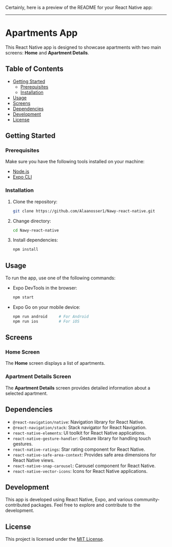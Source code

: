 Certainly, here is a preview of the README for your React Native app:

---

# Apartments App

This React Native app is designed to showcase apartments with two main screens: **Home** and **Apartment Details**.

## Table of Contents
- [Getting Started](#getting-started)
  - [Prerequisites](#prerequisites)
  - [Installation](#installation)
- [Usage](#usage)
- [Screens](#screens)
- [Dependencies](#dependencies)
- [Development](#development)
- [License](#license)

## Getting Started

### Prerequisites
Make sure you have the following tools installed on your machine:

- [Node.js](https://nodejs.org/)
- [Expo CLI](https://docs.expo.dev/get-started/installation/)

### Installation
1. Clone the repository:
   ```bash
   git clone https://github.com/Alaanosser1/Nawy-react-native.git
   ```

2. Change directory:
   ```bash
   cd Nawy-react-native
   ```

3. Install dependencies:
   ```bash
   npm install
   ```

## Usage
To run the app, use one of the following commands:

- Expo DevTools in the browser:
  ```bash
  npm start
  ```

- Expo Go on your mobile device:
  ```bash
  npm run android     # For Android
  npm run ios         # For iOS
  ```

## Screens
### Home Screen
The **Home** screen displays a list of apartments.

### Apartment Details Screen
The **Apartment Details** screen provides detailed information about a selected apartment.

## Dependencies
- `@react-navigation/native`: Navigation library for React Native.
- `@react-navigation/stack`: Stack navigator for React Navigation.
- `react-native-elements`: UI toolkit for React Native applications.
- `react-native-gesture-handler`: Gesture library for handling touch gestures.
- `react-native-ratings`: Star rating component for React Native.
- `react-native-safe-area-context`: Provides safe area dimensions for React Native views.
- `react-native-snap-carousel`: Carousel component for React Native.
- `react-native-vector-icons`: Icons for React Native applications.

## Development
This app is developed using React Native, Expo, and various community-contributed packages. Feel free to explore and contribute to the development.

## License
This project is licensed under the [MIT License](LICENSE).
